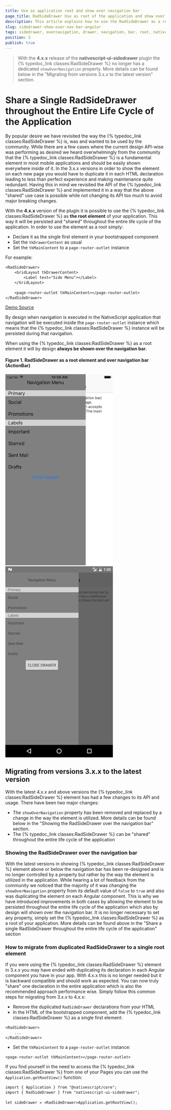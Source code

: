 ```yaml
---
title: Use as application root and show over navigation bar
page_title: RadSideDrawer Use as root of the application and show over navigation bar | Progress NativeScript UI Documentation
description: This article explains how to use the RadSideDrawer as a root of the application making it appear over the navigation bar.
slug: sidedrawer-show-over-nav-bar-angular
tags: sidedrawer, overnavigation, drawer, navigation, bar, root, nativescript, professional, ui
position: 3
publish: true
---
```


> With the **4.x.x** release of the **nativescript-ui-sidedrawer** plugin the {% typedoc_link classes:RadSideDrawer %} no longer has a dedicated `showOverNavigation` property. More details can be found below in the "Migrating from versions 3.x.x to the latest version" section.

# Share a Single RadSideDrawer throughout the Entire Life Cycle of the Application

By popular desire we have revisited the way the {% typedoc_link classes:RadSideDrawer %} is, was and wanted to be used by the community. While there are a few cases where the current design API-wise was performing as desired we heard overwhelmingly from the community that the {% typedoc_link classes:RadSideDrawer %} is a fundamental element in most mobile applications and should be easily shown everywhere inside of it. In the 3.x.x versions in order to show the element on each new page you would have to duplicate it in each HTML declaration leading to less than perfect experience and making maintenance quite redundant. Having this in mind we revisited the API of the {% typedoc_link classes:RadSideDrawer %} and implemented it in a way that the above "shared" use case is possible while not changing its API too much to avoid major breaking changes. 

With the **4.x.x** version of the plugin it is possible to use the {% typedoc_link classes:RadSideDrawer %} as **the root element** of your application. This way it will be persisted and "shared" throughout the entire life cycle of the application. In order to use the element as a root simply:

- Declare it as the single first element in your bootstrapped component
- Set the `tkDrawerContent` as usual
- Set the `tkMainContent` to a `page-router-outlet` instance

For example:

```
<RadSideDrawer>
    <GridLayout tkDrawerContent>
        <Label text="Side Menu"></Label>
    </GridLayout>

    <page-router-outlet tkMainContent></page-router-outlet>
</RadSideDrawer>
```

[Demo Source](https://github.com/NativeScript/nativescript-ui-samples-angular/blob/master/sidedrawer/app/navigation/app.component.html)

By design when navigation is executed in the NativeScript application that navigation will be executed inside the `page-router-outlet` instance which means that the {% typedoc_link classes:RadSideDrawer %} instance will be persisted during that navigation.

When using the {% typedoc_link classes:RadSideDrawer %} as a root element it will by design **always be shown over the navigation bar**. 

#### Figure 1. RadSideDrawer as a root element and over navigation bar (ActionBar)
![NativeScriptUI-Getting-Started-iOS](../../img/ns_ui/drawer-over-nav-ios.png "RadSideDrawer in iOS") ![NativeScriptUI-Getting-Started-Android](../../img/ns_ui/drawer-over-nav-android.png "RadSideDrawer in Android") 

## Migrating from versions 3.x.x to the latest version

With the latest 4.x.x and above versions the {% typedoc_link classes:RadSideDrawer %} element has had a few changes to its API and usage. There have been two major changes:
- The `showOverNavigation` property has been removed and replaced by a change in the way the element is utilized. More details can be found below in the "Showing the RadSideDrawer over the navigation bar" section. 
- The {% typedoc_link classes:RadSideDrawer %} can be "shared" throughout the entire life cycle of the application

### Showing the RadSideDrawer over the navigation bar 

With the latest versions in showing {% typedoc_link classes:RadSideDrawer %} element above or below the navigation bar has been re-designed and is no longer controlled by a property but rather by the way the element is utilized in the application. While hearing a lot of feedback from the community we noticed that the majority of it was changing the `showOverNavigation` property from its default value of `false` to `true` and also was duplicating the element on each Angular component. This is why we have introduced improvements in both cases by allowing the element to be persisted throughout the entire life cycle of the application which also by design will shown over the navigation bar. It is no longer necessary to set any property, simply set the {% typedoc_link classes:RadSideDrawer %} as a root of your application. More details can be found above in the "Share a single RadSideDrawer throughout the entire life cycle of the application" section

### How to migrate from duplicated RadSideDrawer to a single root element
If you were using the {% typedoc_link classes:RadSideDrawer %} element in 3.x.x you may have ended with duplicating its declaration in each Angular component you have in your app. With 4.x.x this is no longer needed but it is backward compatible and should work as expected. You can now truly "share" one declaration in the entire application which is also the recommended approach performance wise. Simply follow this common steps for migrating from 3.x.x to 4.x.x:
- Remove the duplicated `RadSideDrawer` declarations from your HTML
- In the HTML of the bootstrapped component, add the {% typedoc_link classes:RadSideDrawer %} as a single first element:

```
<RadSideDrawer>
    ...
</RadSideDrawer>
```

- Set the `tkMainContent` to a `page-router-outlet` instance:

```
<page-router-outlet tkMainContent></page-router-outlet>
```

If you find yourself in the need to access the {% typedoc_link classes:RadSideDrawer %} from one of your Pages you can use the `Application.getRootView()` function:

```
import { Application } from "@nativescript/core";
import { RadSideDrawer } from "nativescript-ui-sidedrawer";

let sideDrawer = <RadSideDrawer>Application.getRootView();
```